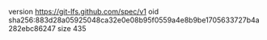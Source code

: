 version https://git-lfs.github.com/spec/v1
oid sha256:883d28a05925048ca32e0e08b95f0559a4e8b9be1705633727b4a282ebc86247
size 435
